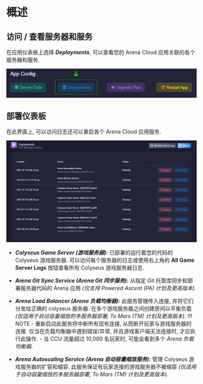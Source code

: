 # 概述

## 访问 / 查看服务器和服务
在应用仪表板上选择 ***Deployments***, 可以查看您的 Arena Cloud 应用关联的各个服务器和服务.

![部署按钮](../../images/deployments-button.jpg)

## 部署仪表板

在此界面上, 可以访问日志还可以重启各个 Arena Cloud 应用服务.

![部署概览](../../images/deployments-overview.jpg)

- ***Colyseus Game Server (游戏服务器):*** 已部署的运行着您的代码的 Colyseus 游戏服务器. 可以访问每个服务器的日志或使用右上角的 **All Game Server Logs** 按钮查看所有 Colyseus 游戏服务器日志.

- ***Arena Git Sync Service (Arena Git 同步服务):*** 从指定 Git 托管库同步和部署服务器代码的 Arena 应用 *(仅支持 Powered Ascent (PA) 计划及更高版本).*

- ***Arena Load Balancer (Arena 负载均衡器):*** 此服务管理传入连接, 并将它们分发给正确的 colyseus 服务器. 在多个游戏服务器之间创建房间以平衡负载 *(仅适用于自动容量缩放的多服务器部署, To Mars (TM) 计划及更高版本).*
!!! NOTE
      - 重新启动此服务将中断所有现有连接, 从而断开玩家与游戏服务器的连接. 仅当在负载均衡器中遇到错误/异常, 并且游戏客户端无法连接时, 才应执行此操作.
      - 当 CCU 流量超过 10,000 名玩家时, 可能会看到多个 *Arena 负载均衡器*.

- ***Arena Autoscaling Service (Arena 自动容量缩放服务):*** 管理 Colyseus 游戏服务器的扩容和缩容. 此服务保证有玩家连接的游戏服务器不被缩容 *(仅适用于自动容量缩放的多服务器部署, To Mars (TM) 计划及更高版本).*


